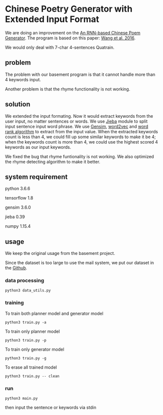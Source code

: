 # Chinese Poetry Generator with Extended Input Format

We are doing an improvement on the [An RNN-based Chinese Poem Generator](https://github.com/DevinZ1993/Chinese-Poetry-Generation). The program is based on this paper: [Wang et al. 2016](https://arxiv.org/abs/1610.09889). 

We would only deal with 7-char 4-sentences Quatrain. 

## problem
The problem with our basement program is that it cannot handle more than 4 keywords input. 

Another problem is that the rhyme functionality is not working. 

## solution
We extended the input formating. Now it would extract keywords from the user input, no matter sentences or words. We use [Jieba](https://pypi.org/project/jieba/) module to split input sentence input word phrase. We use [Gensim](https://pypi.org/project/gensim/), [word2vec](https://pypi.org/project/word2vec/) and [word rank algorithm](https://github.com/classactcollin/WordRank) to extract from the input value. When the extracted keywords count is less than 4, we could fill up some similar keywords to make it be 4; when the keywords count is more than 4, we could use the highest scored 4 keywords as our input keywords. 

We fixed the bug that rhyme funtionality is not working. We also optimized the rhyme detecting algorithm to make it better. 

## system requirement
python 3.6.6

tensorflow 1.8

gensim 3.6.0

jieba 0.39

numpy 1.15.4

## usage
We keep the original usage from the basement project. 

Since the dataset is too large to use the mail system, we put our dataset in the [Github](https://github.com/yujianzhang7/COEN296_fall2018).
### data processing
```
python3 data_utils.py
```
### training
To train both planner model and generator model
```
python3 train.py -a
```
To train only planner model
```
python3 train.py -p
```
To train only generator model
```
python3 train.py -g
```
To erase all trained model
```
python3 train.py -- clean
```
### run 
```
python3 main.py
```
then input the sentence or keywords via stdin 

## 
